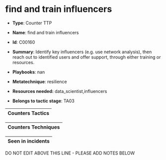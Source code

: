 # find and train influencers

* **Type**: Counter TTP

* **Name**: find and train influencers

* **Id**: C00160

* **Summary**: Identify key influencers (e.g. use network analysis), then reach out to identified users and offer support, through either training or resources.

* **Playbooks**: nan

* **Metatechnique**: resilience

* **Resources needed:** data_scientist,influencers

* **Belongs to tactic stage**: TA03


| Counters Tactics |
| ---------------- |



| Counters Techniques |
| ------------------- |



| Seen in incidents |
| ----------------- |

DO NOT EDIT ABOVE THIS LINE - PLEASE ADD NOTES BELOW